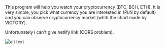 This program will help you watch your cryptocurrency (BTC, BCH, ETH). It is very simple, you pick what currency you are interested in (PLN by default)
and you can observe cryptocurrency market (whth the chart made by VICTORY).

Unfortunately i can't give netlify link (CORS problem).




![alt text](https://cdn.discordapp.com/attachments/630797359252504643/816478688144523314/unknown.png)
